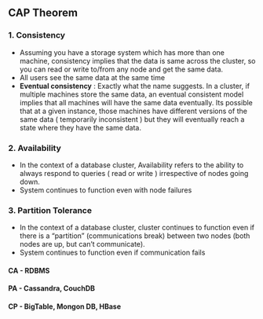 ## CAP Theorem 
### 1. Consistency 
- Assuming you have a storage system which has more than one machine, consistency implies that the data is same across the cluster, so you can read or write to/from any node and get the same data.  
- All users see the same data at the same time
- **Eventual consistency** : Exactly what the name suggests. In a cluster, if multiple machines store the same data, an eventual consistent model implies that all machines will have the same data eventually. Its possible that at a given instance, those machines have different versions of the same data ( temporarily inconsistent ) but they will eventually reach a state where they have the same data.  
### 2. Availability
- In the context of a database cluster, Availability refers to the ability to always respond to queries ( read or write ) irrespective of nodes going down.  
- System continues to function even with node failures
### 3. Partition Tolerance
- In the context of a database cluster, cluster continues to function even if there is a “partition” (communications break) between two nodes (both nodes are up, but can’t communicate).
- System continues to function even if communication fails

#### CA - RDBMS
#### PA - Cassandra, CouchDB
#### CP - BigTable, Mongon DB, HBase


